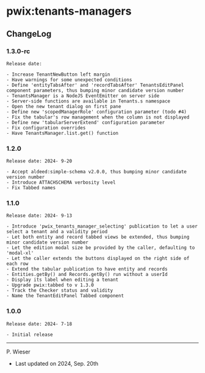 # pwix:tenants-managers

## ChangeLog

### 1.3.0-rc

    Release date: 

    - Increase TenantNewButton left margin
    - Have warnings for some unexpected conditions
    - Define 'entityTabsAfter' and 'recordTabsAfter' TenantsEditPanel component parameters, thus bumping minor candidate version number
    - TenantsManager is a NodeJS EventEmitter on server side
    - Server-side functions are available in Tenants.s namespace
    - Open the new tenant dialog on first pane
    - Define new 'scopedManagerRole' configuration parameter (todo #4)
    - Fix the tabular's row management when the column is not displayed
    - Define new 'tabularServerExtend' configuration parameter
    - Fix configuration overrides
    - Have TenantsManager.list.get() function

### 1.2.0

    Release date: 2024- 9-20

    - Accept aldeed:simple-schema v2.0.0, thus bumping minor candidate version number
    - Introduce ATTACHSCHEMA verbosity level
    - Fix Tabbed names

### 1.1.0

    Release date: 2024- 9-13

    - Introduce 'pwix_tenants_manager_selecting' publication to let a user select a tenant and a validity period
    - Let both entity and record tabbed views be extended, thus bumping minor candidate version number
    - Let the edition modal size be provided by the caller, defaulting to 'modal-xl'
    - Let the caller extends the buttons displayed on the right side of each row
    - Extend the tabular publication to have entity and records
    - Entities.getBy() and Records.getBy() run without a userId
    - Display its label when editing a tenant
    - Upgrade pwix:tabbed to v 1.3.0
    - Track the Checker status and validity
    - Name the TenantEditPanel Tabbed component

### 1.0.0

    Release date: 2024- 7-18

    - Initial release

---
P. Wieser
- Last updated on 2024, Sep. 20th

